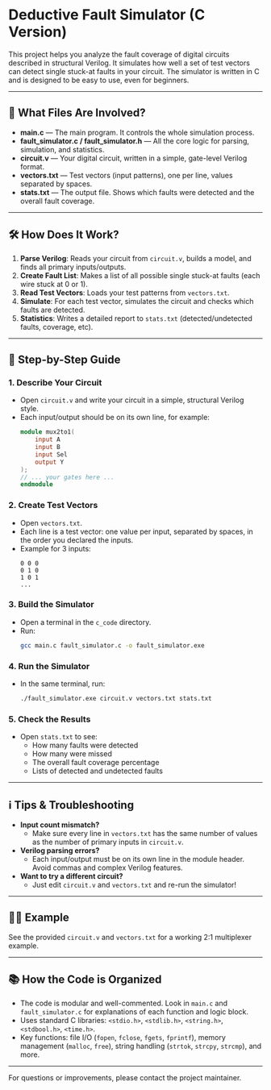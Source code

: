 # Deductive Fault Simulator (C Version)

This project helps you analyze the fault coverage of digital circuits described in structural Verilog. It simulates how well a set of test vectors can detect single stuck-at faults in your circuit. The simulator is written in C and is designed to be easy to use, even for beginners.

---

## 📁 What Files Are Involved?

- **main.c** — The main program. It controls the whole simulation process.
- **fault_simulator.c / fault_simulator.h** — All the core logic for parsing, simulation, and statistics.
- **circuit.v** — Your digital circuit, written in a simple, gate-level Verilog format.
- **vectors.txt** — Test vectors (input patterns), one per line, values separated by spaces.
- **stats.txt** — The output file. Shows which faults were detected and the overall fault coverage.

---

## 🛠️ How Does It Work?

1. **Parse Verilog**: Reads your circuit from `circuit.v`, builds a model, and finds all primary inputs/outputs.
2. **Create Fault List**: Makes a list of all possible single stuck-at faults (each wire stuck at 0 or 1).
3. **Read Test Vectors**: Loads your test patterns from `vectors.txt`.
4. **Simulate**: For each test vector, simulates the circuit and checks which faults are detected.
5. **Statistics**: Writes a detailed report to `stats.txt` (detected/undetected faults, coverage, etc).

---

## 🚀 Step-by-Step Guide

### 1. Describe Your Circuit
- Open `circuit.v` and write your circuit in a simple, structural Verilog style.
- Each input/output should be on its own line, for example:
  ```verilog
  module mux2to1(
      input A
      input B
      input Sel
      output Y
  );
  // ... your gates here ...
  endmodule
  ```

### 2. Create Test Vectors
- Open `vectors.txt`.
- Each line is a test vector: one value per input, separated by spaces, in the order you declared the inputs.
- Example for 3 inputs:
  ```
  0 0 0
  0 1 0
  1 0 1
  ...
  ```

### 3. Build the Simulator
- Open a terminal in the `c_code` directory.
- Run:
  ```sh
  gcc main.c fault_simulator.c -o fault_simulator.exe
  ```

### 4. Run the Simulator
- In the same terminal, run:
  ```sh
  ./fault_simulator.exe circuit.v vectors.txt stats.txt
  ```

### 5. Check the Results
- Open `stats.txt` to see:
  - How many faults were detected
  - How many were missed
  - The overall fault coverage percentage
  - Lists of detected and undetected faults

---

## ℹ️ Tips & Troubleshooting

- **Input count mismatch?**
  - Make sure every line in `vectors.txt` has the same number of values as the number of primary inputs in `circuit.v`.
- **Verilog parsing errors?**
  - Each input/output must be on its own line in the module header. Avoid commas and complex Verilog features.
- **Want to try a different circuit?**
  - Just edit `circuit.v` and `vectors.txt` and re-run the simulator!

---

## 🧑‍💻 Example

See the provided `circuit.v` and `vectors.txt` for a working 2:1 multiplexer example.

---

## 📚 How the Code is Organized

- The code is modular and well-commented. Look in `main.c` and `fault_simulator.c` for explanations of each function and logic block.
- Uses standard C libraries: `<stdio.h>`, `<stdlib.h>`, `<string.h>`, `<stdbool.h>`, `<time.h>`.
- Key functions: file I/O (`fopen`, `fclose`, `fgets`, `fprintf`), memory management (`malloc`, `free`), string handling (`strtok`, `strcpy`, `strcmp`), and more.

---

For questions or improvements, please contact the project maintainer.